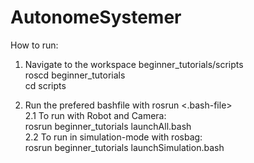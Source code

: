 # AutonomeSystemer

  
How to run:  
  
1. Navigate to the workspace beginner_tutorials/scripts   
roscd beginner_tutorials  
cd scripts  
  
2. Run the prefered bashfile with rosrun <package> <.bash-file>  
  2.1 To run with Robot and Camera:  
      rosrun beginner_tutorials launchAll.bash    
  2.2 To run in simulation-mode with rosbag:  
      rosrun beginner_tutorials launchSimulation.bash  
